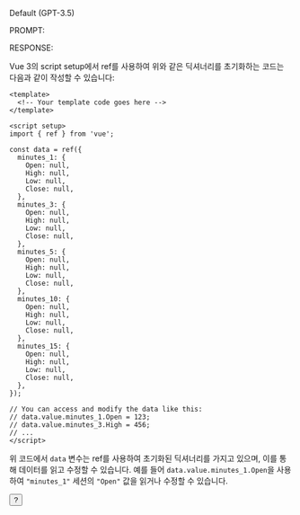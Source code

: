 Default (GPT-3.5)

PROMPT:

RESPONSE:

Vue 3의 script setup에서 ref를 사용하여 위와 같은 딕셔너리를 초기화하는 코드는 다음과 같이 작성할 수 있습니다:

```vue
<template>
  <!-- Your template code goes here -->
</template>

<script setup>
import { ref } from 'vue';

const data = ref({
  minutes_1: {
    Open: null,
    High: null,
    Low: null,
    Close: null,
  },
  minutes_3: {
    Open: null,
    High: null,
    Low: null,
    Close: null,
  },
  minutes_5: {
    Open: null,
    High: null,
    Low: null,
    Close: null,
  },
  minutes_10: {
    Open: null,
    High: null,
    Low: null,
    Close: null,
  },
  minutes_15: {
    Open: null,
    High: null,
    Low: null,
    Close: null,
  },
});

// You can access and modify the data like this:
// data.value.minutes_1.Open = 123;
// data.value.minutes_3.High = 456;
// ...
</script>
```

위 코드에서 `data` 변수는 ref를 사용하여 초기화된 딕셔너리를 가지고 있으며, 이를 통해 데이터를 읽고 수정할 수 있습니다. 예를 들어 `data.value.minutes_1.Open`을 사용하여 `"minutes_1"` 세션의 `"Open"` 값을 읽거나 수정할 수 있습니다.

<button>?</button>